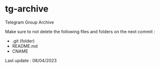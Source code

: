 # tg-archive
Telegram Group Archive

Make sure to not delete the following files and folders on the next commit :
- .git (folder)
- README.md
- CNAME

Last update : 08/04/2023
